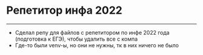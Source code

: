 # Репетитор инфа 2022

---

- Сделал репу для файлов с репетитором по инфе 2022 года (подготовка к ЕГЭ), чтобы удалить все с компа
- Где-то были venv-ы, но они не нужны, тк в них ничего не было

